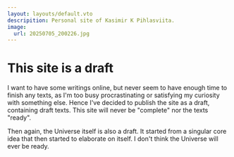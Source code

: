 ```yaml
---
layout: layouts/default.vto
descripition: Personal site of Kasimir K Pihlasviita.
image:
  url: 20250705_200226.jpg
---
```

# This site is a draft

I want to have some writings online, but never seem to have enough time to finish any texts, as I'm too busy procrastinating or satisfying my curiosity with something else. Hence I've decided to publish the site as a draft, containing draft texts. This site will never be "complete" nor the texts "ready".

Then again, the Universe itself is also a draft. It started from a singular core idea that then started to elaborate on itself. I don't think the Universe will ever be ready.

